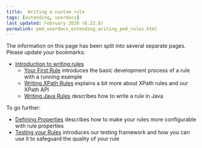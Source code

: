 ```yaml
---
title:  Writing a custom rule
tags: [extending, userdocs]
last_updated: February 2020 (6.22.0)
permalink: pmd_userdocs_extending_writing_pmd_rules.html
---
```


The information on this page has been split into several separate pages. Please update your bookmarks:

* [Introduction to writing rules](pmd_userdocs_extending_writing_rules_intro.html)
    * [Your First Rule](pmd_userdocs_extending_your_first_rule.html)
      introduces the basic development process of a rule with a running example
    * [Writing XPath Rules](pmd_userdocs_extending_writing_xpath_rules.html)
      explains a bit more about XPath rules and our XPath API
    * [Writing Java Rules](pmd_userdocs_extending_writing_java_rules.html)
      describes how to write a rule in Java

To go further:
* [Defining Properties](pmd_userdocs_extending_defining_properties.html)
  describes how to make your rules more configurable with rule properties
* [Testing your Rules](pmd_userdocs_extending_testing.html) introduces
  our testing framework and how you can use it to safeguard the quality of
  your rule
